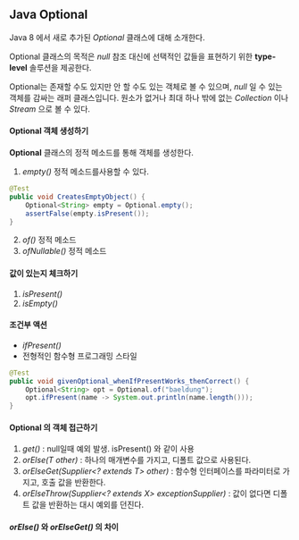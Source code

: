 ## Java Optional


Java 8 에서 새로 추가된 *Optional* 클래스에 대해 소개한다.

Optional 클래스의 목적은 *null* 참조 대신에 선택적인 값들을 표현하기 위한 **type-level** 솔루션을 제공한다.

Optional는 존재할 수도 있지만 안 할 수도 있는 객체로 볼 수 있으며, *null* 일 수 있는 객체를 감싸는 래퍼 클래스입니다. 원소가 없거나 최대 하나 밖에 없는 *Collection* 이나 *Stream* 으로 볼 수 있다.


#### Optional 객체 생성하기

**Optional** 클래스의 정적 메소드를 통해 객체를 생성한다.

1. *empty()* 정적 메소드를사용할 수 있다.

``` Java
@Test
public void CreatesEmptyObject() {
    Optional<String> empty = Optional.empty();
    assertFalse(empty.isPresent());
}
```

2. *of()* 정적 메소드
3. *ofNullable()* 정적 메소드

#### 값이 있는지 체크하기

1. *isPresent()*
2. *isEmpty()*


#### 조건부 액션

- *ifPresent()*
- 전형적인 함수형 프로그래밍 스타일

``` java
@Test
public void givenOptional_whenIfPresentWorks_thenCorrect() {
    Optional<String> opt = Optional.of("baeldung");
    opt.ifPresent(name -> System.out.println(name.length()));
}
```
#### Optional 의 객체 접근하기


1. *get()* : null일때 예외 발생. isPresent() 와 같이 사용
2. *orElse(T other)* : 하나의 매개변수를 가지고, 디폴트 값으로 사용된다.
3. *orElseGet(Supplier<? extends T> other)* : 함수형 인터페이스를 파라미터로 가지고, 호출 값을 반환한다.
4. *orElseThrow(Supplier<? extends X> exceptionSupplier)* : 값이 없다면 디폴트 값을 반환하는 대시 예외를 던진다.


#### *orElse()* 와 *orElseGet()* 의 차이


